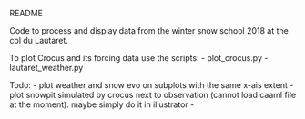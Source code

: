 README

Code to process and display data from the winter snow school 2018 at the col du Lautaret.

To plot Crocus and its forcing data use the scripts:
    - plot_crocus.py
    - lautaret_weather.py
    
Todo:
    - plot weather and snow evo on subplots with the same x-ais extent
    - plot snowpit simulated by crocus next to observation (cannot load caaml file at the moment). maybe simply do it in illustrator
    - 
